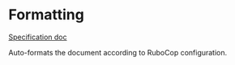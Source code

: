 # Formatting

[Specification doc](https://microsoft.github.io/language-server-protocol/specifications/specification-current/#textDocument_formatting)

Auto-formats the document according to RuboCop configuration.